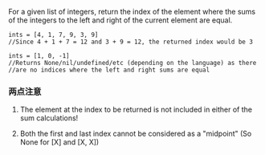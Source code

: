 For a given list of integers, return the index of the element where the sums of the integers to the left and right of the current element are equal.

```
ints = [4, 1, 7, 9, 3, 9]
//Since 4 + 1 + 7 = 12 and 3 + 9 = 12, the returned index would be 3

ints = [1, 0, -1]
//Returns None/nil/undefined/etc (depending on the language) as there
//are no indices where the left and right sums are equal
```
### 两点注意
1.  The element at the index to be returned is not included in either of the sum calculations!

2.  Both the first and last index cannot be considered as a "midpoint" (So None for [X] and [X, X])
